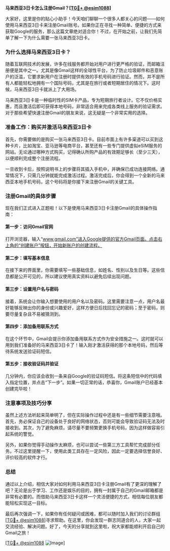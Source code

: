 **马来西亚3日卡怎么注册Gmail？[[TG💪+ @esim1088](https://t.me/s/esim1088)]**

大家好，这里是你的贴心小助手！今天咱们聊聊一个很多人都关心的问题——如何使用马来西亚3日卡来注册Gmail账号。如果你正在寻找一种简单、便捷的方式来获取Google的服务，那么这篇文章绝对适合你！不过，在开始之前，让我们先简单了解一下为什么需要一张马来西亚3日卡。

### 为什么选择马来西亚3日卡？

随着互联网技术的发展，许多在线服务都开始对用户进行更严格的验证，而邮箱注册便是其中之一。尤其是像Gmail这样的全球性平台，为了防止垃圾邮件和恶意账户的泛滥，它要求新用户在注册时提供有效的手机号码进行验证。然而，并不是所有人都能轻松地拥有一个国际号码，尤其是在旅行或者短期居住的情况下。这时候，马来西亚3日卡就派上了大用场。

马来西亚3日卡是一种临时性的SIM卡产品，专为短期旅行者设计。它不仅价格实惠，而且激活后即可获得本地号码，非常适合用来完成各类线上服务的验证需求。对于那些希望快速注册Gmail的朋友来说，这无疑是一个非常实用的选择。

### 准备工作：购买并激活马来西亚3日卡

首先，你需要做的是购买一张马来西亚3日卡。目前市面上有许多渠道可以买到这种卡片，比如淘宝、亚马逊等电商平台，甚至还有一些专门提供虚拟eSIM服务的网站。无论通过哪种方式购买，记得确认所购产品的有效期足够长（至少三天），以便顺利完成整个注册流程。

一旦收到卡后，按照说明书上的步骤将其插入手机中，并确保已成功连接网络。通常情况下，只需几分钟就能完成激活过程。激活完成后，你会得到一个全新的马来西亚本地手机号码，这个号码将是你接下来注册Gmail的关键工具。

### 注册Gmail的具体步骤

现在我们正式进入正题啦！以下是使用马来西亚3日卡注册Gmail的具体操作指南：

#### 第一步：访问Gmail官网
打开浏览器，输入“www.gmail.com”进入Google提供的官方Gmail页面。点击右上角的“创建账户”按钮，开始新账户的创建流程。

#### 第二步：填写基本信息
在接下来的界面里，你需要填写一些基础信息，如姓名、性别以及生日等。这些信息都是公开可见的，所以建议使用真实资料以避免后续出现问题。

#### 第三步：设置用户名与密码
接着，系统会让你输入想要使用的用户名以及密码。这里需要注意一点，用户名最好能够反映出你的身份或兴趣爱好，这样方便日后找回忘记的密码；至于密码，则要尽量复杂且不易被猜测到。

#### 第四步：添加备用联系方式
在这个环节中，Gmail会提示你添加备用联系方式作为安全措施之一。这时就可以用到我们准备好的马来西亚3日卡了！输入刚才激活获得的那个本地号码，然后等待系统发送验证码短信。

#### 第五步：接收验证码并验证
几分钟内，你应该会收到一条来自Google的验证码短信。将这条短信中的代码填入指定位置，并点击“下一步”。如果一切正常的话，恭喜你，Gmail账户已经基本创建完毕啦！

### 注意事项及技巧分享

虽然上述方法听起来简单明了，但在实际操作过程中还是有一些细节需要注意哦。首先，务必保证自己的设备处于良好的网络状态，否则可能会导致验证码无法及时接收到。其次，为了避免麻烦，请尽量不要频繁更换手机号码，因为这样做容易引起系统的警觉。

另外，如果你觉得手动操作太麻烦，也可以尝试一些第三方工具帮忙完成部分任务。不过这里提醒一下，使用此类工具存在一定风险，因此一定要选择信誉良好、评价较高的软件才行。

### 总结

通过以上介绍，相信大家对如何利用马来西亚3日卡注册Gmail有了更深的理解了吧？无论是出于学习、工作还是娱乐的目的，拥有一封属于自己的Gmail邮箱都是非常有必要的。而借助马来西亚3日卡这样一个灵活便捷的方式，相信每位朋友都能轻松实现这一目标。

最后再次强调一下，如果你有任何疑问或困难，都可以随时加入我们的讨论群组[[TG💪+ @esim1088](https://t.me/s/esim1088)]寻求帮助。在这里，你会发现一群志同道合的人，大家一起交流经验、解决问题。好了，今天的分享就到这里啦，祝大家都能顺利开启自己的Gmail之旅！

[[TG💪+ @esim1088](https://t.me/s/esim1088) ![Image](https://i.postimg.cc/4NQfJmqS/Snipaste-2025-05-13-00-14-12.png)]